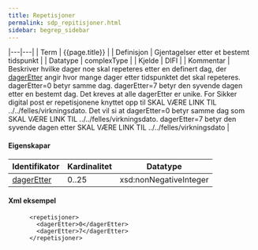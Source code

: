 ```yaml
--- 
title: Repetisjoner  
permalink: sdp_repitisjoner.html
sidebar: begrep_sidebar
---
```


|---|---|
| Term | {{page.title}} |
| Definisjon | Gjentagelser etter et bestemt tidspunkt |
| Datatype | complexType |
| Kjelde | DIFI |
| Kommentar | Beskriver hvilke dager noe skal repeteres etter en definert dag, der [dagerEtter](dagerEtter.md) angir hvor mange dager etter tidspunktet det skal repeteres. dagerEtter=0 betyr samme dag. dagerEtter=7 betyr den syvende dagen etter en bestemt dag. Det kreves at alle dagerEtter er unike. For Sikker digital post er repetisjonene knyttet opp til SKAL VÆRE LINK TIL ../../felles/virkningsdato. Det vil si at dagerEtter=0 betyr samme dag som SKAL VÆRE LINK TIL ../../felles/virkningsdato. dagerEtter=7 betyr den syvende dagen etter SKAL VÆRE LINK TIL ../../felles/virkningsdato |

#### Eigenskapar

| Identifikator                    | Kardinalitet | Datatype               |
| -------------------------------- | ------------ | ---------------------- |
| [dagerEtter](dagerEtter.md) | 0..25        | xsd:nonNegativeInteger |

#### Xml eksempel

``` 
      <repetisjoner>
        <dagerEtter>0</dagerEtter>
        <dagerEtter>7</dagerEtter>
      </repetisjoner>

```
